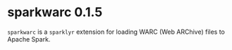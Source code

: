 # sparkwarc 0.1.5

`sparkwarc` is a `sparklyr` extension for loading WARC (Web ARChive) files to Apache Spark.
